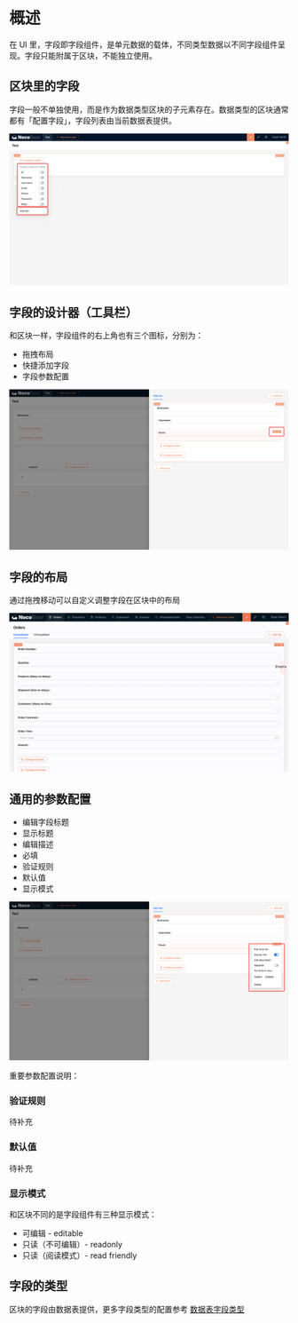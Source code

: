 # 概述

在 UI 里，字段即字段组件，是单元数据的载体，不同类型数据以不同字段组件呈现。字段只能附属于区块，不能独立使用。

## 区块里的字段

字段一般不单独使用，而是作为数据类型区块的子元素存在。数据类型的区块通常都有「配置字段」，字段列表由当前数据表提供。

![](./static/MIcrb5RbUoGYoZxWazPcGMWInjc.png)

## 字段的设计器（工具栏）

和区块一样，字段组件的右上角也有三个图标，分别为：

- 拖拽布局
- 快捷添加字段
- 字段参数配置

![](./static/P82Kbwh5moSEL5x5UeYcn6kIn3Y.png)

## 字段的布局

通过拖拽移动可以自定义调整字段在区块中的布局

![](./static/BpmibJbEgoijTgxHkqdcjodanVc.gif)

## 通用的参数配置

- 编辑字段标题
- 显示标题
- 编辑描述
- 必填
- 验证规则
- 默认值
- 显示模式

![](./static/WBkubBX4QoUQ3HxPUHPcht2VnnK.png)

重要参数配置说明：

### 验证规则

待补充

### 默认值

待补充

### 显示模式

和区块不同的是字段组件有三种显示模式：

- 可编辑 - editable
- 只读（不可编辑）- readonly
- 只读（阅读模式）- read friendly

## 字段的类型

区块的字段由数据表提供，更多字段类型的配置参考 [数据表字段类型](https://nocobase.feishu.cn/wiki/BJKYw1xpHiVxFHkmgT3cKrKznkd)
